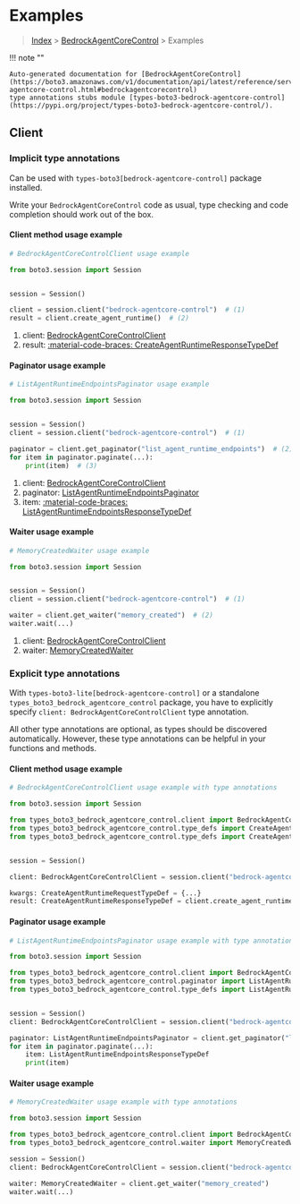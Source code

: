 # Examples

> [Index](../README.md) > [BedrockAgentCoreControl](./README.md) > Examples

!!! note ""

    Auto-generated documentation for [BedrockAgentCoreControl](https://boto3.amazonaws.com/v1/documentation/api/latest/reference/services/bedrock-agentcore-control.html#bedrockagentcorecontrol)
    type annotations stubs module [types-boto3-bedrock-agentcore-control](https://pypi.org/project/types-boto3-bedrock-agentcore-control/).

## Client

### Implicit type annotations

Can be used with `types-boto3[bedrock-agentcore-control]` package installed.

Write your `BedrockAgentCoreControl` code as usual,
type checking and code completion should work out of the box.


#### Client method usage example

```python
# BedrockAgentCoreControlClient usage example

from boto3.session import Session


session = Session()

client = session.client("bedrock-agentcore-control")  # (1)
result = client.create_agent_runtime()  # (2)
```

1. client: [BedrockAgentCoreControlClient](./client.md)
2. result: [:material-code-braces: CreateAgentRuntimeResponseTypeDef](./type_defs.md#createagentruntimeresponsetypedef)



#### Paginator usage example

```python
# ListAgentRuntimeEndpointsPaginator usage example

from boto3.session import Session


session = Session()
client = session.client("bedrock-agentcore-control")  # (1)

paginator = client.get_paginator("list_agent_runtime_endpoints")  # (2)
for item in paginator.paginate(...):
    print(item)  # (3)
```

1. client: [BedrockAgentCoreControlClient](./client.md)
2. paginator: [ListAgentRuntimeEndpointsPaginator](./paginators.md#listagentruntimeendpointspaginator)
3. item: [:material-code-braces: ListAgentRuntimeEndpointsResponseTypeDef](./type_defs.md#listagentruntimeendpointsresponsetypedef)



#### Waiter usage example

```python
# MemoryCreatedWaiter usage example

from boto3.session import Session


session = Session()
client = session.client("bedrock-agentcore-control")  # (1)

waiter = client.get_waiter("memory_created")  # (2)
waiter.wait(...)
```

1. client: [BedrockAgentCoreControlClient](./client.md)
2. waiter: [MemoryCreatedWaiter](./waiters.md#memorycreatedwaiter)


### Explicit type annotations

With `types-boto3-lite[bedrock-agentcore-control]`
or a standalone `types_boto3_bedrock_agentcore_control` package, you have to explicitly specify `client: BedrockAgentCoreControlClient` type annotation.

All other type annotations are optional, as types should be discovered automatically.
However, these type annotations can be helpful in your functions and methods.


#### Client method usage example

```python
# BedrockAgentCoreControlClient usage example with type annotations

from boto3.session import Session

from types_boto3_bedrock_agentcore_control.client import BedrockAgentCoreControlClient
from types_boto3_bedrock_agentcore_control.type_defs import CreateAgentRuntimeResponseTypeDef
from types_boto3_bedrock_agentcore_control.type_defs import CreateAgentRuntimeRequestTypeDef


session = Session()

client: BedrockAgentCoreControlClient = session.client("bedrock-agentcore-control")

kwargs: CreateAgentRuntimeRequestTypeDef = {...}
result: CreateAgentRuntimeResponseTypeDef = client.create_agent_runtime(**kwargs)
```



#### Paginator usage example

```python
# ListAgentRuntimeEndpointsPaginator usage example with type annotations

from boto3.session import Session

from types_boto3_bedrock_agentcore_control.client import BedrockAgentCoreControlClient
from types_boto3_bedrock_agentcore_control.paginator import ListAgentRuntimeEndpointsPaginator
from types_boto3_bedrock_agentcore_control.type_defs import ListAgentRuntimeEndpointsResponseTypeDef


session = Session()
client: BedrockAgentCoreControlClient = session.client("bedrock-agentcore-control")

paginator: ListAgentRuntimeEndpointsPaginator = client.get_paginator("list_agent_runtime_endpoints")
for item in paginator.paginate(...):
    item: ListAgentRuntimeEndpointsResponseTypeDef
    print(item)
```



#### Waiter usage example

```python
# MemoryCreatedWaiter usage example with type annotations

from boto3.session import Session

from types_boto3_bedrock_agentcore_control.client import BedrockAgentCoreControlClient
from types_boto3_bedrock_agentcore_control.waiter import MemoryCreatedWaiter

session = Session()
client: BedrockAgentCoreControlClient = session.client("bedrock-agentcore-control")

waiter: MemoryCreatedWaiter = client.get_waiter("memory_created")
waiter.wait(...)
```


